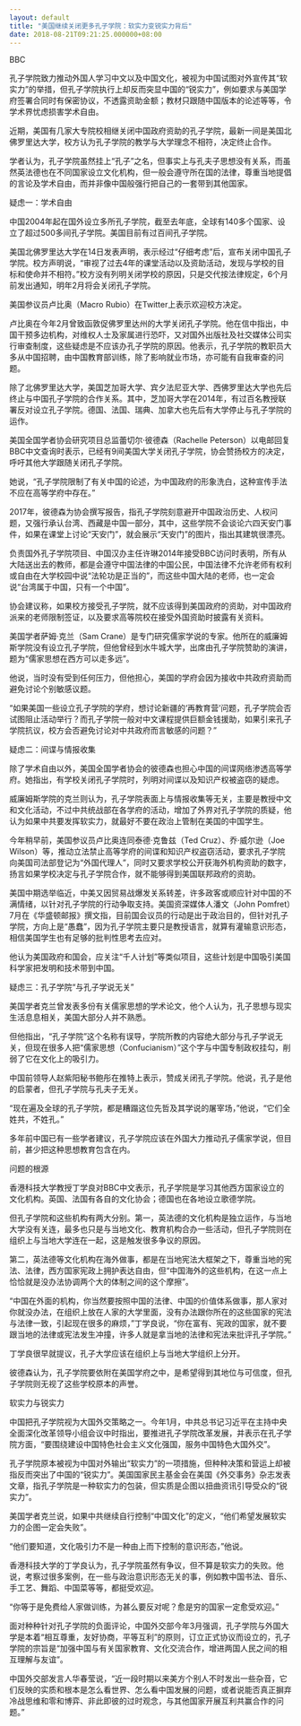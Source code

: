 ```yaml
---
layout: default
title: "美国继续关闭更多孔子学院：软实力变锐实力背后"
date: 2018-08-21T09:21:25.000000+08:00
---
```


BBC

孔子学院致力推动外国人学习中文以及中国文化，被视为中国试图对外宣传其“软实力”的举措，但孔子学院执行上却反而突显中国的“锐实力”，例如要求与美国学府签署合同时有保密协议，不透露资助金额；教材只跟随中国版本的论述等等，令学术界忧虑损害学术自由。

近期，美国有几家大专院校相继关闭中国政府资助的孔子学院，最新一间是美国北佛罗里达大学，校方认为孔子学院的教学与大学理念不相符，决定终止合作。

学者认为，孔子学院虽然挂上“孔子”之名，但事实上与孔夫子思想没有关系，而虽然英法德也在不同国家设立文化机构，但一般会遵守所在国的法律，尊重当地提倡的言论及学术自由，而并非像中国般强行把自己的一套带到其他国家。

疑虑一：学术自由

中国2004年起在国外设立多所孔子学院，截至去年底，全球有140多个国家、设立了超过500多间孔子学院。美国目前有过百间孔子学院。

美国北佛罗里达大学在14日发表声明，表示经过“仔细考虑”后，宣布关闭中国孔子学院。校方声明说，“审视了过去4年的课堂活动以及资助活动，发现与学校的目标和使命并不相符。”校方没有列明关闭学校的原因，只是交代按法律规定，6个月前发出通知，明年2月将会关闭孔子学院。

美国参议员卢比奥（Macro Rubio）在Twitter上表示欢迎校方决定。

卢比奥在今年2月曾致函敦促佛罗里达州的大学关闭孔子学院。他在信中指出，中国干预多边机构，对维权人士及家属进行恐吓，又对国外出版社及社交媒体公司实行审查制度，这些疑虑是不应该办孔子学院的原因。他表示，孔子学院的教职员大多从中国招聘，由中国教育部训练，除了影响就业市场，亦可能有自我审查的问题。

除了北佛罗里达大学，美国芝加哥大学、宾夕法尼亚大学、西佛罗里达大学也先后终止与中国孔子学院的合作关系。其中，芝加哥大学在2014年，有过百名教授联署反对设立孔子学院。德国、法国、瑞典、加拿大也先后有大学停止与孔子学院的运作。

美国全国学者协会研究项目总监蕾切尔‧彼德森（Rachelle Peterson）以电邮回复BBC中文查询时表示，已经有9间美国大学关闭孔子学院，协会赞扬校方的决定，呼吁其他大学跟随关闭孔子学院。

她说，“孔子学院限制了有关中国的论述，为中国政府的形象洗白，这种宣传手法不应在高等学府中存在。”

2017年，彼德森为协会撰写报告，指孔子学院刻意避开中国政治历史、人权问题，又强行承认台湾、西藏是中国一部分，其中，这些学院不会谈论六四天安门事件，如果在课堂上讨论“天安门”，就会展示“天安门”的图片，指出其建筑很漂亮。

负责国外孔子学院项目、中国汉办主任许琳2014年接受BBC访问时表明，所有从大陆送出去的教师，都是会遵守中国法律的中国公民，中国法律不允许老师有权利或自由在大学校园中说“法轮功是正当的”，而这些中国大陆的老师，也一定会说“台湾属于中国，只有一个中国”。

协会建议称，如果校方接受孔子学院，就不应该得到美国政府的资助，对中国政府派来的老师限制签证，以及要求高等院校在接受外国资助时披露有关资料。

美国学者萨姆‧克兰（Sam Crane）是专门研究儒家学说的专家。他所在的威廉姆斯学院没有设立孔子学院，但他曾经到水牛城大学，出席由孔子学院赞助的演讲，题为“儒家思想在西方可以走多远”。

他说，当时没有受到任何压力，但他担心，美国的学府会因为接收中共政府资助而避免讨论个别敏感议题。

“如果美国一些设立孔子学院的学府，想讨论新疆的‘再教育营’问题，孔子学院会否试图阻止活动举行？而孔子学院一般对中文课程提供巨额金钱援助，如果引来孔子学院抗议，校方会否避免讨论对中共政府而言敏感的问题？”

疑虑二：间谍与情报收集

除了学术自由以外，美国全国学者协会的彼德森也担心中国的间谍网络渗透高等学府。她指出，有学校关闭孔子学院时，列明对间谍以及知识产权被盗窃的疑虑。

威廉姆斯学院的克兰则认为，孔子学院表面上与情报收集等无关，主要是教授中文和文化活动，不过中共统战部在各学府的活动，增加了外界对孔子学院的质疑，他认为如果中共要发挥软实力，就最好不要在政治上管制在美国的中国学生。

今年稍早前，美国参议员卢比奥连同泰德‧克鲁兹（Ted Cruz）、乔‧威尔逊（Joe Wilson）等，推动立法禁止高等学府的间谍和知识产权盗窃活动，要求孔子学院向美国司法部登记为“外国代理人”，同时又要求学校公开获海外机构资助的数字，扬言如果学校决定与孔子学院合作，就不能够得到美国联邦政府的资助。

美国中期选举临近，中美又因贸易战爆发关系转差，许多政客或顺应针对中国的不满情绪，以针对孔子学院的行动争取支持。美国资深媒体人潘文（John Pomfret）7月在《华盛顿邮报》撰文指，目前国会议员的行动是出于政治目的，但针对孔子学院，方向上是“愚蠢”，因为孔子学院主要只是教授语言，就算有灌输意识形态，相信美国学生也有足够的批判性思考去应对。

他认为美国政府和国会，应关注“千人计划”等类似项目，这些计划是中国吸引美国科学家把发明和技术带到中国。

疑虑三：孔子学院“与孔子学说无关”

美国学者克兰曾发表多份有关儒家思想的学术论文，他个人认为，孔子思想与现实生活息息相关，美国大部分人并不熟悉。

但他指出，“孔子学院”这个名称有误导，学院所教的内容绝大部分与孔子学说无关，但现在很多人把“儒家思想（Confucianism）”这个字与中国专制政权挂勾，削弱了它在文化上的吸引力。

中国前领导人赵紫阳秘书鲍彤在推特上表示，赞成关闭孔子学院。他说，孔子是他的启蒙者，但孔子学院与孔夫子无关。

“现在遍及全球的孔子学院，都是糟蹋这位先哲及其学说的屠宰场，”他说，“它们全姓共，不姓孔。”

多年前中国已有一些学者建议，孔子学院应该在外国大力推动孔子儒家学说，但目前，甚少把这种思想教育包含在内。

问题的根源

香港科技大学教授丁学良对BBC中文表示，孔子学院是学习其他西方国家设立的文化机构。英国、法国有各自的文化协会；德国也在各地设立歌德学院。

但孔子学院和这些机构有两大分别。第一，英法德的文化机构是独立运作，与当地大学没有关连，最多也只是与当地文化、教育机构合办一些活动，但孔子学院则在组织上与当地大学连在一起，这是触发很多争议的原因。

第二，英法德等文化机构在海外做事，都是在当地宪法大框架之下，尊重当地的宪法、法律，西方国家宪政上拥护表达自由，但“中国海外的这些机构，在这一点上恰恰就是没办法协调两个大的体制之间的这个摩擦”。

“中国在外面的机构，你当然要按照中国的法律、中国的价值体系做事，那人家对你就没办法，在组织上放在人家的大学里面，没有办法跟你所在的这些国家的宪法与法律一致，引起现在很多的麻烦，”丁学良说，“你在富有、宪政的国家，就不要跟当地的法律或宪法发生冲撞，许多人就是拿当地的法律和宪法来批评孔子学院。”

丁学良很早就提议，孔子大学应该在组织上与当地大学组织上分开。

彼德森认为，孔子学院要依附在美国学府之中，是希望得到其地位与可信度，但孔子学院则无视了这些学校原本的声誉。

软实力与锐实力

中国把孔子学院视为大国外交策略之一。今年1月，中共总书记习近平在主持中央全面深化改革领导小组会议中时指出，要推进孔子学院改革发展，并表示在孔子学院方面，“要围绕建设中国特色社会主义文化强国，服务中国特色大国外交”。

孔子学院原本被视为中国对外输出“软实力”的一项措施，但种种决策和营运上却被指反而突出了中国的“锐实力”。美国国家民主基金会在美国《外交事务》杂志发表文章，指孔子学院是一种软实力的包装，但实质是企图以扭曲资讯引导受众的“锐实力”。

美国学者克兰说，如果中共继续自行控制“中国文化”的定义，“他们希望发展软实力的企图一定会失败”。

“他们要知道，文化吸引力不是一种由上而下控制的意识形态，”他说。

香港科技大学的丁学良认为，孔子学院虽然有争议，但不算是软实力的失败。他说，考察过很多案例，在一些与政治意识形态无关的事，例如教中国书法、音乐、手工艺、舞蹈、中国菜等等，都挺受欢迎。

“你等于是免费给人家做训练，为甚么要反对呢？愈是穷的国家一定愈受欢迎。”

面对种种针对孔子学院的负面评论，中国外交部今年3月强调，孔子学院与外国大学是本着“相互尊重，友好协商，平等互利”的原则，订立正式协议而设立的，孔子学院的宗旨是“加强中国与有关国家教育、文化交流合作，增进两国人民之间的相互理解与友谊”。

中国外交部发言人华春莹说，“近一段时期以来美方个别人不时发出一些杂音，它们反映的实质和根本是怎么看世界、怎么看中国发展的问题，或者说能否真正摒弃冷战思维和零和博弈、非此即彼的过时观念，与其他国家开展互利共赢合作的问题。”

